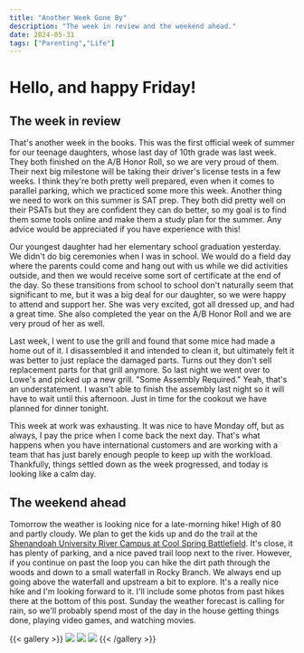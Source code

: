 ```yaml
---
title: "Another Week Gone By"
description: "The week in review and the weekend ahead."
date: 2024-05-31
tags: ["Parenting","Life"]
---
```

# Hello, and happy Friday!

## The week in review

That's another week in the books. This was the first official week of summer for our teenage daughters, whose last day of 10th grade was last week. They both finished on the A/B Honor Roll, so we are very proud of them. Their next big milestone will be taking their driver's license tests in a few weeks. I think they're both pretty well prepared, even when it comes to parallel parking, which we practiced some more this week. Another thing we need to work on this summer is SAT prep. They both did pretty well on their PSATs but they are confident they can do better, so my goal is to find them some tools online and make them a study plan for the summer. Any advice would be appreciated if you have experience with this!

Our youngest daughter had her elementary school graduation yesterday. We didn't do big ceremonies when I was in school. We would do a field day where the parents could come and hang out with us while we did activities outside, and then we would receive some sort of certificate at the end of the day. So these transitions from school to school don't naturally seem that significant to me, but it was a big deal for our daughter, so we were happy to attend and support her. She was very excited, got all dressed up, and had a great time. She also completed the year on the A/B Honor Roll and we are very proud of her as well.

Last week, I went to use the grill and found that some mice had made a home out of it. I disassembled it and intended to clean it, but ultimately felt it was better to just replace the damaged parts. Turns out they don't sell replacement parts for that grill anymore. So last night we went over to Lowe's and picked up a new grill. "Some Assembly Required." Yeah, that's an understatement. I wasn't able to finish the assembly last night so it will have to wait until this afternoon. Just in time for the cookout we have planned for dinner tonight.

This week at work was exhausting. It was nice to have Monday off, but as always, I pay the price when I come back the next day. That's what happens when you have international customers and are working with a team that has just barely enough people to keep up with the workload. Thankfully, things settled down as the week progressed, and today is looking like a calm day.

## The weekend ahead

Tomorrow the weather is looking nice for a late-morning hike! High of 80 and partly cloudy. We plan to get the kids up and do the trail at the [Shenandoah University River Campus at Cool Spring Battlefield](https://www.su.edu/cool-spring/). It's close, it has plenty of parking, and a nice paved trail loop next to the river. However, if you continue on past the loop you can hike the dirt path through the woods and down to a small waterfall in Rocky Branch. We always end up going above the waterfall and upstream a bit to explore. It's a really nice hike and I'm looking forward to it. I'll include some photos from past hikes there at the bottom of this post. Sunday the weather forecast is calling for rain, so we'll probably spend most of the day in the house getting things done, playing video games, and watching movies.

{{< gallery >}}
    <img src="/img/DSC01281.arw.jpg" class="grid-w33">
    <img src="/img/DSC01289.arw.jpg" class="grid-w33">
    <img src="/img/DSC01293.arw.jpg" class="grid-w33">
{{< /gallery >}}